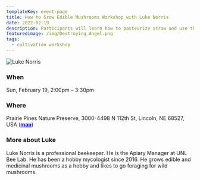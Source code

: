```yaml
---
templateKey: event-page
title: How to Grow Edible Mushrooms Workshop with Luke Norris
date: 2022-02-19
description: Participants will learn how to pasteurize straw and use the vinegar tek method with hardwood fuel pellets to grow oysters and lion's mane mushrooms. Please bring something to take notes on. This event will be indoors.
featuredimage: /img/Destroying_Angel.png
tags:
  - cultivation workshop
---
```


![Luke Norris](/img/people/luke-norris.webp "Luke Norris")

### When
Sun, February 19, 2:00pm – 3:30pm

### Where
Prairie Pines Nature Preserve, 3000-4498 N 112th St, Lincoln, NE 68527, USA (<a style="color:blue; font-weight:bold" target="_blank" href="https://maps.google.com/maps?hl=en&q=Prairie%20Pines%20Nature%20Preserve%2C%203000-4498%20N%20112th%20St%2C%20Lincoln%2C%20NE%2068527%2C%20USA">map</a>)

### More about Luke
Luke Norris is a professional beekeeper. He is the Apiary Manager at UNL Bee Lab. He has been a hobby mycologist since 2016. He grows edible and medicinal mushrooms as a hobby and likes to go foraging for wild mushrooms.